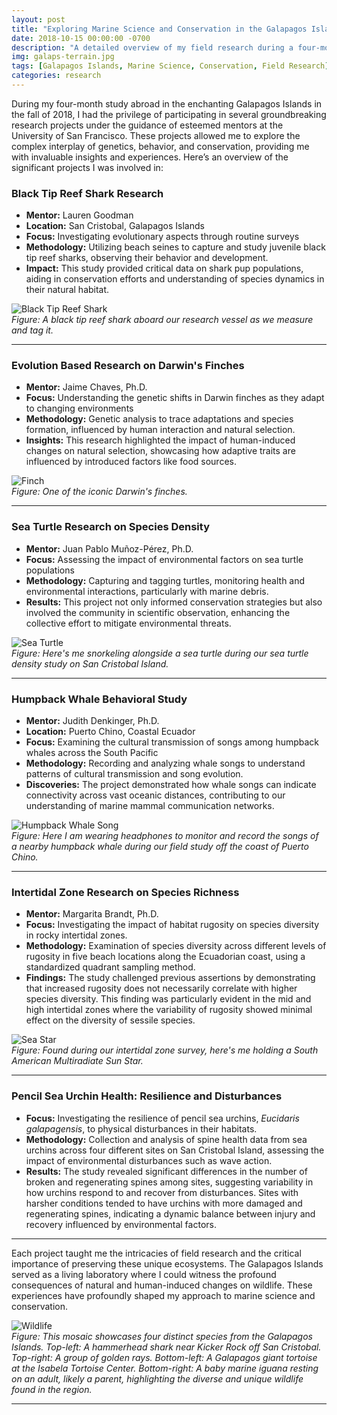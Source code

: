```yaml
---
layout: post
title: "Exploring Marine Science and Conservation in the Galapagos Islands"
date: 2018-10-15 00:00:00 -0700
description: "A detailed overview of my field research during a four-month study abroad in the Galapagos Islands, focusing on diverse marine species and their environments under the mentorship of experts."
img: galaps-terrain.jpg
tags: [Galapagos Islands, Marine Science, Conservation, Field Research]
categories: research
---
```


During my four-month study abroad in the enchanting Galapagos Islands in the fall of 2018, I had the privilege of participating in several groundbreaking research projects under the guidance of esteemed mentors at the University of San Francisco. These projects allowed me to explore the complex interplay of genetics, behavior, and conservation, providing me with invaluable insights and experiences. Here’s an overview of the significant projects I was involved in:

### Black Tip Reef Shark Research
- **Mentor:** Lauren Goodman
- **Location:** San Cristobal, Galapagos Islands
- **Focus:** Investigating evolutionary aspects through routine surveys
- **Methodology:** Utilizing beach seines to capture and study juvenile black tip reef sharks, observing their behavior and development.
- **Impact:** This study provided critical data on shark pup populations, aiding in conservation efforts and understanding of species dynamics in their natural habitat.    

![Black Tip Reef Shark](/mitchtorkelson/assets/img/for_posts/black-tip-reef-shark.jpg)  
*Figure: A black tip reef shark aboard our research vessel as we measure and tag it.*

---

### Evolution Based Research on Darwin's Finches
- **Mentor:** Jaime Chaves, Ph.D.
- **Focus:** Understanding the genetic shifts in Darwin finches as they adapt to changing environments
- **Methodology:** Genetic analysis to trace adaptations and species formation, influenced by human interaction and natural selection.
- **Insights:** This research highlighted the impact of human-induced changes on natural selection, showcasing how adaptive traits are influenced by introduced factors like food sources.  

![Finch](/mitchtorkelson/assets/img/for_posts/darwins-finches.jpg)  
*Figure: One of the iconic Darwin's finches.*

---

### Sea Turtle Research on Species Density
- **Mentor:** Juan Pablo Muñoz-Pérez, Ph.D.
- **Focus:** Assessing the impact of environmental factors on sea turtle populations
- **Methodology:** Capturing and tagging turtles, monitoring health and environmental interactions, particularly with marine debris.
- **Results:** This project not only informed conservation strategies but also involved the community in scientific observation, enhancing the collective effort to mitigate environmental threats.  

![Sea Turtle](/mitchtorkelson/assets/img/for_posts/sea-turtle.jpg)  
*Figure: Here's me snorkeling alongside a sea turtle during our sea turtle density study on San Cristobal Island.*

---

### Humpback Whale Behavioral Study
- **Mentor:** Judith Denkinger, Ph.D.
- **Location:** Puerto Chino, Coastal Ecuador
- **Focus:** Examining the cultural transmission of songs among humpback whales across the South Pacific
- **Methodology:** Recording and analyzing whale songs to understand patterns of cultural transmission and song evolution.
- **Discoveries:** The project demonstrated how whale songs can indicate connectivity across vast oceanic distances, contributing to our understanding of marine mammal communication networks.  

![Humpback Whale Song](/mitchtorkelson/assets/img/for_posts/humpback-song.jpg)    
*Figure: Here I am wearing headphones to monitor and record the songs of a nearby humpback whale during our field study off the coast of Puerto Chino.*

---

### Intertidal Zone Research on Species Richness
- **Mentor:** Margarita Brandt, Ph.D.  
- **Focus:** Investigating the impact of habitat rugosity on species diversity in rocky intertidal zones.
- **Methodology:** Examination of species diversity across different levels of rugosity in five beach locations along the Ecuadorian coast, using a standardized quadrant sampling method.
- **Findings:** The study challenged previous assertions by demonstrating that increased rugosity does not necessarily correlate with higher species diversity. This finding was particularly evident in the mid and high intertidal zones where the variability of rugosity showed minimal effect on the diversity of sessile species.  

![Sea Star](/mitchtorkelson/assets/img/for_posts/intertidal-seastar.jpg)  
*Figure: Found during our intertidal zone survey, here's me holding a South American Multiradiate Sun Star.*

---

### Pencil Sea Urchin Health: Resilience and Disturbances
- **Focus:** Investigating the resilience of pencil sea urchins, *Eucidaris galapagensis*, to physical disturbances in their habitats.
- **Methodology:** Collection and analysis of spine health data from sea urchins across four different sites on San Cristobal Island, assessing the impact of environmental disturbances such as wave action.
- **Results:** The study revealed significant differences in the number of broken and regenerating spines among sites, suggesting variability in how urchins respond to and recover from disturbances. Sites with harsher conditions tended to have urchins with more damaged and regenerating spines, indicating a dynamic balance between injury and recovery influenced by environmental factors.

---

Each project taught me the intricacies of field research and the critical importance of preserving these unique ecosystems. The Galapagos Islands served as a living laboratory where I could witness the profound consequences of natural and human-induced changes on wildlife. These experiences have profoundly shaped my approach to marine science and conservation.  

![Wildlife](/mitchtorkelson/assets/img/for_posts/wildlife-mosaic.png)  
*Figure: This mosaic showcases four distinct species from the Galapagos Islands. Top-left: A hammerhead shark near Kicker Rock off San Cristobal. Top-right: A group of golden rays. Bottom-left: A Galapagos giant tortoise at the Isabela Tortoise Center. Bottom-right: A baby marine iguana resting on an adult, likely a parent, highlighting the diverse and unique wildlife found in the region.*

---